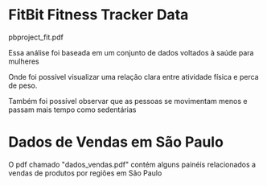 # FitBit Fitness Tracker Data

<p> pbproject_fit.pdf </p>
<p> Essa análise foi baseada em um conjunto de dados voltados à saúde para mulheres </p>
<p> Onde foi possível visualizar uma relação clara entre atividade física e perca de peso.</p>
<p> Também foi possível observar que as pessoas se movimentam menos e passam mais tempo como sedentárias</p>

# Dados de Vendas em São Paulo

<p> O pdf chamado "dados_vendas.pdf" contém alguns painéis relacionados a vendas de produtos por regiões em São Paulo</p>
